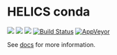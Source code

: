 # HELICS conda
[![](https://anaconda.org/kdheepak/helics/badges/platforms.svg)](https://anaconda.org/kdheepak/helics) [![](https://anaconda.org/kdheepak/helics/badges/latest_release_date.svg)](https://anaconda.org/kdheepak/helics) [![](https://anaconda.org/kdheepak/helics/badges/downloads.svg)](https://anaconda.org/kdheepak/helics) [![Build Status](https://www.travis-ci.org/kdheepak/helics-conda.svg?branch=master)](https://www.travis-ci.org/kdheepak/helics-conda) [![AppVeyor](https://img.shields.io/appveyor/ci/kdheepak/helics-conda.svg)](https://ci.appveyor.com/project/kdheepak/helics-conda)

See [docs](https://gmlc-tdc.github.io/HELICS-src) for more information.
